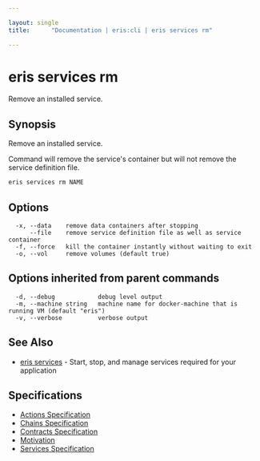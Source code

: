 ```yaml
---

layout: single
title:      "Documentation | eris:cli | eris services rm"

---
```


# eris services rm

Remove an installed service.

## Synopsis

Remove an installed service.

Command will remove the service's container but will not remove
the service definition file.

```bash
eris services rm NAME
```

## Options

```
  -x, --data    remove data containers after stopping
      --file    remove service definition file as well as service container
  -f, --force   kill the container instantly without waiting to exit
  -o, --vol     remove volumes (default true)
```

## Options inherited from parent commands

```
  -d, --debug            debug level output
  -m, --machine string   machine name for docker-machine that is running VM (default "eris")
  -v, --verbose          verbose output
```

## See Also

* [eris services](/docs/documentation/cli/0.11.3/eris_services/)	 - Start, stop, and manage services required for your application

## Specifications

* [Actions Specification](/docs/documentation/cli/0.11.3/actions_specification/)
* [Chains Specification](/docs/documentation/cli/0.11.3/chains_specification/)
* [Contracts Specification](/docs/documentation/cli/0.11.3/contracts_specification/)
* [Motivation](/docs/documentation/cli/0.11.3/motivation/)
* [Services Specification](/docs/documentation/cli/0.11.3/services_specification/)

